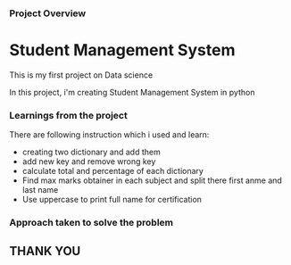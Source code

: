 ### Project Overview

 # Student Management System

This is my first project on Data science

In this project, i'm creating Student Management System in python 


### Learnings from the project

 There are following instruction which i used and learn:

- creating two dictionary and add them 
- add new  key and remove wrong key
- calculate total and percentage of each dictionary 
- Find max marks obtainer in each subject and split there first anme and last name
- Use uppercase to print full name for certification



### Approach taken to solve the problem

 ## THANK YOU


